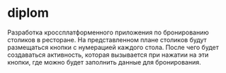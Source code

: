 # diplom
Разработка кроссплатформенного приложения по бронированию столиков в ресторане.
На представленном плане столиков будут размещаться кнопки с нумерацией каждого стола. После чего будет создаваться активность, которая вызывается при нажатии на эти кнопки, где можно будет заполнить данные для бронирования.
